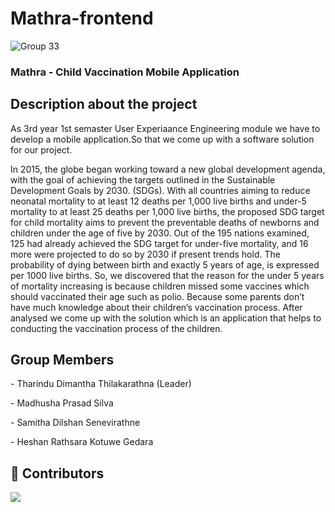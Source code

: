 # Mathra-frontend

![Group 33](https://user-images.githubusercontent.com/88552872/199204608-16f917ec-67aa-481a-b55e-ac4e15b5eed1.png)

<h3 align="left"> Mathra - Child Vaccination Mobile Application</h3>

<h2 align="left">Description about the project</h2>

As 3rd year 1st semaster User Experiaance Engineering module we have to develop a mobile application.So that we come up with a software solution for our project.

<p>In 2015, the globe began working toward a new global development agenda, with the goal of achieving the targets outlined in the Sustainable Development Goals by 2030. (SDGs). With all countries aiming to reduce neonatal mortality to at least 12 deaths per 1,000 live births and under-5 mortality to at least 25 deaths per 1,000 live births, the proposed SDG target for child mortality aims to prevent the preventable deaths of newborns and children under the age of five by 2030. Out of the 195 nations examined, 125 had already achieved the SDG target for under-five mortality, and 16 more were projected to do so by 2030 if present trends hold. The probability of dying between birth and exactly 5 years of age, is expressed per 1000 live births.
 So, we discovered that the reason for the under 5 years of mortality increasing is because children missed some vaccines which should vaccinated their age such as polio. Because some parents don’t have much knowledge about their children’s vaccination process.
After analysed we come up with the solution which is an application that helps to conducting the vaccination process of the children. 
</P>
 
 <h2 align="left">Group Members</h2>
<p> - Tharindu Dimantha Thilakarathna (Leader)</P>
<p> - Madhusha Prasad Silva</P>
<p> - Samitha Dilshan Senevirathne</P>
<p> - Heshan Rathsara Kotuwe Gedara</P>
 
 ## 🌱 Contributors </br>

<a href="https://github.com/Black-Clovers/GOGO-APP/graphs/contributors">
  <img src="https://contrib.rocks/image?repo=Black-Clovers/GOGO-APP" />
</a>
</br>
